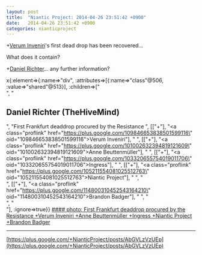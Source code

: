 ```yaml
---
layout: post
title:  "Niantic Project: 2014-04-26 23:51:42 +0900"
date:   2014-04-26 23:51:42 +0900
categories: nianticproject
---
```

+[Verum Inveniri](https://plus.google.com/109846653838501599116 "")'s first dead drop has been recovered...

What does it contain?

+[Daniel Richter](https://plus.google.com/108519370562974867702 "")... any further information? 

x{:element=>{:name=>"div", :attributes=>[{:name=>"class"@506, :value=>"shared"@513}], :children=>["<br />", "<h2>Daniel Richter (TheHiveMind)</h2>", "First Frankfurt deaddrop procured by the Resistance ", [["+"], "<a class=\"proflink\" href=\"https://plus.google.com/109846653838501599116\" oid=\"109846653838501599116\">Verum Inveniri</a>"], " ", [["+"], "<a class=\"proflink\" href=\"https://plus.google.com/101002632394819121609\" oid=\"101002632394819121609\">Anne Beuttenmüller</a>"], " ", [["+"], "<a class=\"proflink\" href=\"https://plus.google.com/103320655754019011706\" oid=\"103320655754019011706\">Ingress</a>"], " ", [["+"], "<a class=\"proflink\" href=\"https://plus.google.com/105211554081025512763\" oid=\"105211554081025512763\">Niantic Project</a>"], " ", "<br />", [["+"], "<a class=\"proflink\" href=\"https://plus.google.com/114800310452543164210\" oid=\"114800310452543164210\">Brandon Badger</a>"], " ", "<br />", "<br />"], :ignore=>true}}
[#### photo: First Frankfurt deaddrop procured by the Resistance +Verum Inveniri +Anne Beuttenmüller +Ingress +Niantic Project
+Brandon Badger](https://lh6.googleusercontent.com/-tiHQy8Nhp-g/U1vE61FbgmI/AAAAAAAAAnk/JTycw6SVWLY/w1152-h2048/26.04.14%2B-%2B1 "")
- - -
[https://plus.google.com/+NianticProject/posts/AbGVLzVzUEp](https://plus.google.com/+NianticProject/posts/AbGVLzVzUEp)
